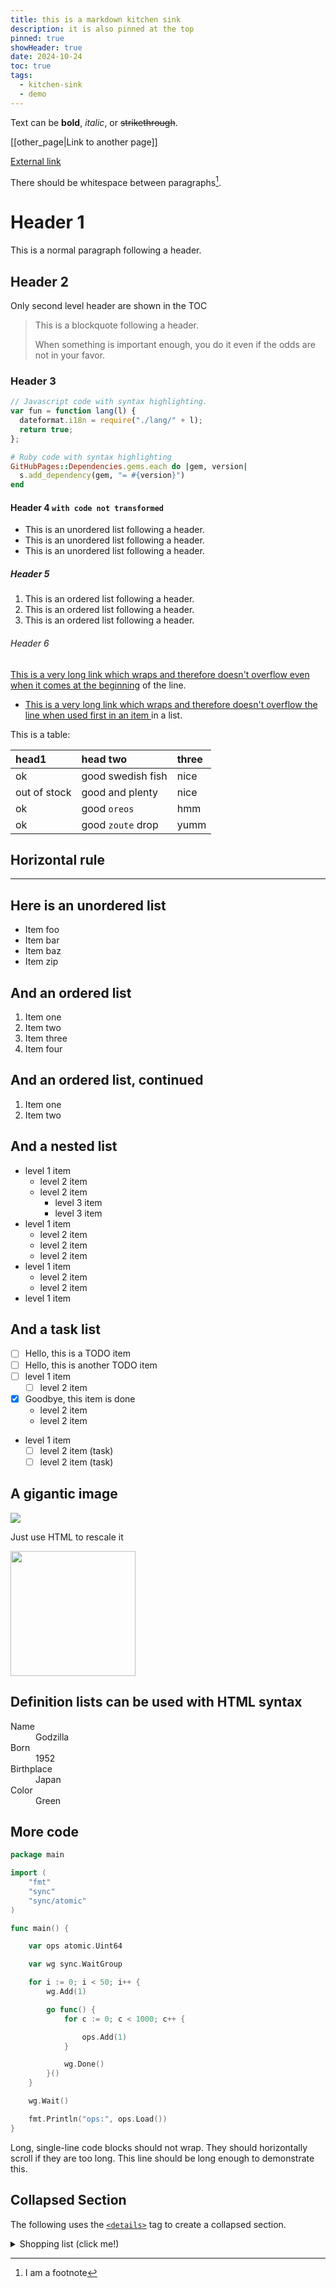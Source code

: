 ```yaml
---
title: this is a markdown kitchen sink
description: it is also pinned at the top
pinned: true
showHeader: true
date: 2024-10-24
toc: true
tags:
  - kitchen-sink
  - demo
---
```


Text can be **bold**, _italic_, or ~~strikethrough~~.

[[other_page|Link to another page]]

[External link](https://github.com/mstcl/pher)

There should be whitespace between paragraphs[^1].

[^1]: I am a footnote

# Header 1

This is a normal paragraph following a header.

## Header 2

Only second level header are shown in the TOC

> This is a blockquote following a header.
>
> When something is important enough, you do it even if the odds are not in your favor.

### Header 3

```js
// Javascript code with syntax highlighting.
var fun = function lang(l) {
  dateformat.i18n = require("./lang/" + l);
  return true;
};
```

```ruby
# Ruby code with syntax highlighting
GitHubPages::Dependencies.gems.each do |gem, version|
  s.add_dependency(gem, "= #{version}")
end
```

#### Header 4 `with code not transformed`

- This is an unordered list following a header.
- This is an unordered list following a header.
- This is an unordered list following a header.

##### Header 5

1. This is an ordered list following a header.
1. This is an ordered list following a header.
1. This is an ordered list following a header.

###### Header 6

[This is a very long link which wraps and therefore doesn't overflow
even when it comes at the beginning](.) of the line.

- [This is a very long link which wraps and therefore doesn't overflow the line
  when used first in an item ](.) in a list.

This is a table:

| head1        | head two          | three |
| :----------- | :---------------- | :---- |
| ok           | good swedish fish | nice  |
| out of stock | good and plenty   | nice  |
| ok           | good `oreos`      | hmm   |
| ok           | good `zoute` drop | yumm  |

## Horizontal rule

______________________________________________________________________

## Here is an unordered list

- Item foo
- Item bar
- Item baz
- Item zip

## And an ordered list

1. Item one
1. Item two
1. Item three
1. Item four

## And an ordered list, continued

1. Item one
1. Item two

## And a nested list

- level 1 item
  - level 2 item
  - level 2 item
    - level 3 item
    - level 3 item
- level 1 item
  - level 2 item
  - level 2 item
  - level 2 item
- level 1 item
  - level 2 item
  - level 2 item
- level 1 item

## And a task list

- [ ] Hello, this is a TODO item
- [ ] Hello, this is another TODO item
- [ ] level 1 item
  - [ ] level 2 item
- [x] Goodbye, this item is done
  - level 2 item
  - level 2 item
- level 1 item
  - [ ] level 2 item (task)
  - [ ] level 2 item (task)

## A gigantic image

![](./assets/midsummer.png)

Just use HTML to rescale it

<img src="./assets/midsummer.png" width="200">

## Definition lists can be used with HTML syntax

<dl>
<dt>Name</dt>
<dd>Godzilla</dd>
<dt>Born</dt>
<dd>1952</dd>
<dt>Birthplace</dt>
<dd>Japan</dd>
<dt>Color</dt>
<dd>Green</dd>
</dl>

## More code

```go
package main

import (
    "fmt"
    "sync"
    "sync/atomic"
)

func main() {

    var ops atomic.Uint64

    var wg sync.WaitGroup

    for i := 0; i < 50; i++ {
        wg.Add(1)

        go func() {
            for c := 0; c < 1000; c++ {

                ops.Add(1)
            }

            wg.Done()
        }()
    }

    wg.Wait()

    fmt.Println("ops:", ops.Load())
}
```

Long, single-line code blocks should not wrap. They should horizontally scroll if they are too long. This line should be long enough to demonstrate this.

## Collapsed Section

The following uses the [`<details>`](https://docs.github.com/en/get-started/writing-on-github/working-with-advanced-formatting/organizing-information-with-collapsed-sections) tag to create a collapsed section.

<details markdown="block">
<summary>Shopping list (click me!)</summary>

This is content inside a `<details>` dropdown.

- [ ] Apples
- [ ] Oranges
- [ ] Milk

</details>
